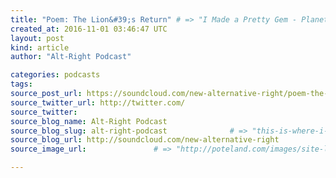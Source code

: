 ```yaml
---
title: "Poem: The Lion&#39;s Return" # => "I Made a Pretty Gem - Planet.rb"
created_at: 2016-11-01 03:46:47 UTC
layout: post
kind: article
author: "Alt-Right Podcast"

categories: podcasts
tags: 
source_post_url: https://soundcloud.com/new-alternative-right/poem-the-lions-return    # => "http://poteland.com/blog/i-made-a-pretty-gem-planet-dot-rb/"
source_twitter_url: http://twitter.com/
source_twitter: 
source_blog_name: Alt-Right Podcast
source_blog_slug: alt-right-podcast              # => "this-is-where-i-tell-you-stuff"
source_blog_url: http://soundcloud.com/new-alternative-right               # => "http://poteland.com/articles"
source_image_url:               # => "http://poteland.com/images/site-logo.png"

---
```



<!--
   Colin Liddell reads his poem of British resilience and reviving nationalism. Read the words here: http://alternative-right.blogspot.com/2016/06/poem-lions-return.html           # => "I’ve been hurting to write this ever since we had the idea of creating a Planet for Cubox..." (Continued)
   alt-right-podcast              # => "this-is-where-i-tell-you-stuff"
   http://soundcloud.com/new-alternative-right               # => "http://poteland.com/articles"
                 # => "http://poteland.com/images/site-logo.png"
Colin Liddell reads his poem of British resilience and reviving nationalism. Read the words here: http://alternative-right.blogspot.com/2016/06/poem-lions-return.html<div class="">
    <i>Source: <a href="http://soundcloud.com/new-alternative-right">Alt-Right Podcast</a></i>
</div>
